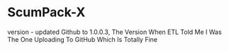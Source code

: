 # ScumPack-X
 
version - updated Github to 1.0.0.3, The Version When ETL Told Me I Was The One Uploading To GitHub Which Is Totally Fine